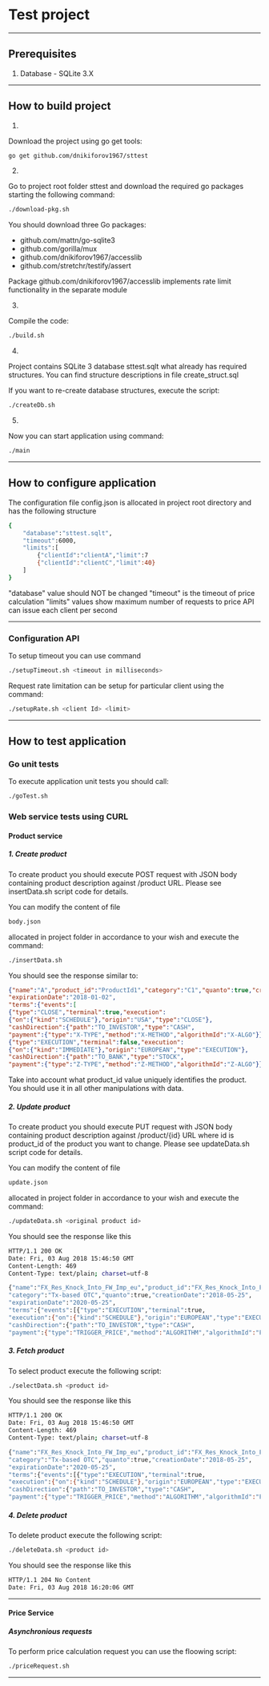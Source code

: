 # Test project

---

## Prerequisites

1. Database - SQLite 3.X
---
## How to build project

1. 

Download the project using go get tools:

```sh
go get github.com/dnikiforov1967/sttest
```

2.

Go to project root folder sttest and download the required go packages starting the following command:

```sh
./download-pkg.sh
```

You should download three Go packages:

* github.com/mattn/go-sqlite3
* github.com/gorilla/mux
* github.com/dnikiforov1967/accesslib
* github.com/stretchr/testify/assert

Package github.com/dnikiforov1967/accesslib implements rate limit functionality in the separate module

3. 

Compile the code:

```sh
./build.sh
``` 

4.

Project contains SQLite 3 database sttest.sqlt what already has required structures.
You can find structure descriptions in file create_struct.sql

If you want to re-create database structures, execute the script:

```sh
./createDb.sh
```

5.

Now you can start application using command:

```sh
./main
```
---
## How to configure application

The configuration file config.json is allocated in project root directory and has the following
structure

```sh
{
    "database":"sttest.sqlt",
    "timeout":6000,
    "limits":[
        {"clientId":"clientA","limit":7
        {"clientId":"clientC","limit":40}
    ]
}
```
"database" value should NOT be changed
"timeout" is the timeout of price calculation
"limits" values show maximum number of requests to price API can issue each client per second

---

### Configuration API

To setup timeout you can use command

```sh
./setupTimeout.sh <timeout in milliseconds>
```
Request rate limitation can be setup for particular client using the command:

```sh
./setupRate.sh <client Id> <limit>
```
---

## How to test application

### Go unit tests

To execute application unit tests you should call:

```sh
./goTest.sh
```

### Web service tests using CURL

#### Product service

##### 1. Create product

To create product you should execute POST request with JSON body containing product description
against /product URL. Please see insertData.sh script code for details.

You can modify the content of file 

```sh
body.json 
```

allocated in project folder in accordance to your wish and execute the command:

```sh
./insertData.sh
```

You should see the response similar to:

```json
{"name":"A","product_id":"ProductId1","category":"C1","quanto":true,"creationDate":"2018-08-03",
"expirationDate":"2018-01-02",
"terms":{"events":[
{"type":"CLOSE","terminal":true,"execution":
{"on":{"kind":"SCHEDULE"},"origin":"USA","type":"CLOSE"},
"cashDirection":{"path":"TO_INVESTOR","type":"CASH",
"payment":{"type":"X-TYPE","method":"X-METHOD","algorithmId":"X-ALGO"}}},
{"type":"EXECUTION","terminal":false,"execution":
{"on":{"kind":"IMMEDIATE"},"origin":"EUROPEAN","type":"EXECUTION"},
"cashDirection":{"path":"TO_BANK","type":"STOCK",
"payment":{"type":"Z-TYPE","method":"Z-METHOD","algorithmId":"Z-ALGO"}}}]}}
``` 

Take into account what product_id value uniquely identifies the product. You should use it 
in all other manipulations with data.

##### 2. Update product

To create product you should execute PUT request with JSON body containing product description
against /product/{id} URL where id is product_id of the product you want to change. 
Please see updateData.sh script code for details.

You can modify the content of file 

```sh
update.json 
```

allocated in project folder in accordance to your wish and execute the command:

```sh
./updateData.sh <original product id>
```

You should see the response like this

```sh
HTTP/1.1 200 OK
Date: Fri, 03 Aug 2018 15:46:50 GMT
Content-Length: 469
Content-Type: text/plain; charset=utf-8

{"name":"FX_Res_Knock_Into_FW_Imp_eu","product_id":"FX_Res_Knock_Into_FW_Imp_eu",
"category":"Tx-based OTC","quanto":true,"creationDate":"2018-05-25",
"expirationDate":"2020-05-25",
"terms":{"events":[{"type":"EXECUTION","terminal":true,
"execution":{"on":{"kind":"SCHEDULE"},"origin":"EUROPEAN","type":"EXECUTION"},
"cashDirection":{"path":"TO_INVESTOR","type":"CASH",
"payment":{"type":"TRIGGER_PRICE","method":"ALGORITHM","algorithmId":"FX_Res_Knock_Into_FW_Imp_eu"}}}]}}
```

##### 3. Fetch product

To select product execute the following script:

```sh
./selectData.sh <product id>
``` 

You should see the response like this

```sh
HTTP/1.1 200 OK
Date: Fri, 03 Aug 2018 15:46:50 GMT
Content-Length: 469
Content-Type: text/plain; charset=utf-8

{"name":"FX_Res_Knock_Into_FW_Imp_eu","product_id":"FX_Res_Knock_Into_FW_Imp_eu",
"category":"Tx-based OTC","quanto":true,"creationDate":"2018-05-25",
"expirationDate":"2020-05-25",
"terms":{"events":[{"type":"EXECUTION","terminal":true,
"execution":{"on":{"kind":"SCHEDULE"},"origin":"EUROPEAN","type":"EXECUTION"},
"cashDirection":{"path":"TO_INVESTOR","type":"CASH",
"payment":{"type":"TRIGGER_PRICE","method":"ALGORITHM","algorithmId":"FX_Res_Knock_Into_FW_Imp_eu"}}}]}}
```

##### 4. Delete product

To delete product execute the following script:

```sh
./deleteData.sh <product id>
``` 

You should see the response like this

```sh
HTTP/1.1 204 No Content
Date: Fri, 03 Aug 2018 16:20:06 GMT
```
---

#### Price Service

##### Asynchronious requests

To perform price calculation request you can use the floowing script:

```sh
./priceRequest.sh
```


---




